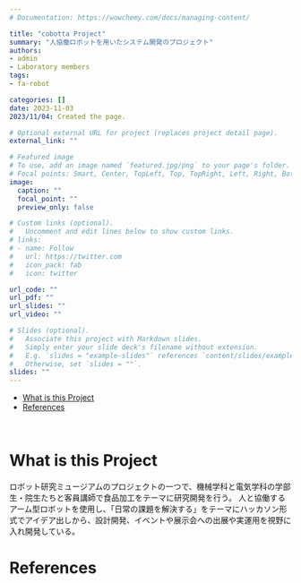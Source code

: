 ```yaml
---
# Documentation: https://wowchemy.com/docs/managing-content/

title: "cobotta Project"
summary: "人協働ロボットを用いたシステム開発のプロジェクト"
authors:
- admin
- Laboratory members
tags:
- fa-robot

categories: []
date: 2023-11-03
2023/11/04: Created the page.

# Optional external URL for project (replaces project detail page).
external_link: ""

# Featured image
# To use, add an image named `featured.jpg/png` to your page's folder.
# Focal points: Smart, Center, TopLeft, Top, TopRight, Left, Right, BottomLeft, Bottom, BottomRight.
image:
  caption: ""
  focal_point: ""
  preview_only: false

# Custom links (optional).
#   Uncomment and edit lines below to show custom links.
# links:
# - name: Follow
#   url: https://twitter.com
#   icon_pack: fab
#   icon: twitter

url_code: ""
url_pdf: ""
url_slides: ""
url_video: ""

# Slides (optional).
#   Associate this project with Markdown slides.
#   Simply enter your slide deck's filename without extension.
#   E.g. `slides = "example-slides"` references `content/slides/example-slides.md`.
#   Otherwise, set `slides = ""`.
slides: ""
---
```


- [What is this Project](#fa_robot)
- [References](#references)

<br>

# What is this Project

ロボット研究ミュージアムのプロジェクトの一つで、機械学科と電気学科の学部生・院生たちと客員講師で食品加工をテーマに研究開発を行う。
人と協働するアーム型ロボットを使用し、「日常の課題を解決する」をテーマにハッカソン形式でアイデア出しから、設計開発、イベントや展示会への出展や実運用を視野に入れ開発している。

# References
